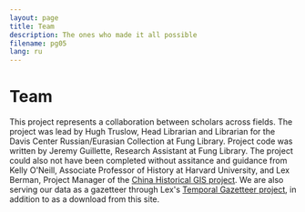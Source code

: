 ```yaml
---
layout: page
title: Team
description: The ones who made it all possible
filename: pg05
lang: ru
---
```

Team
===============
This project represents a collaboration between scholars across fields. The project was lead by Hugh Truslow, Head Librarian and Librarian for the Davis Center Russian/Eurasian Collection at Fung Library. Project code was written by Jeremy Guillette, Research Assistant at Fung Library. The project could also not have been completed without assitance and guidance from Kelly O'Neill, Associate Professor of History at Harvard University, and Lex Berman, Project Manager of the [China Historical GIS project](http://fas.harvard.edu/~chgis/chgis_home.html). We are also serving our data as a gazetteer through Lex's [Temporal Gazetteer project](#), in addition to as a download from this site.
